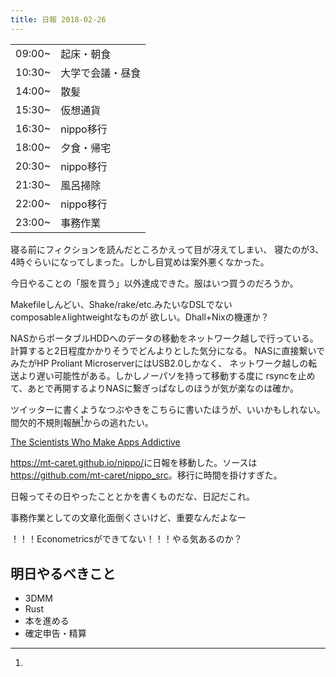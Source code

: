 ```yaml
---
title: 日報 2018-02-26
---
```


|||
|:-|:-|
|09:00~|起床・朝食|
|10:30~|大学で会議・昼食|
|14:00~|散髪|
|15:30~|仮想通貨|
|16:30~|nippo移行|
|18:00~|夕食・帰宅|
|20:30~|nippo移行|
|21:30~|風呂掃除|
|22:00~|nippo移行|
|23:00~|事務作業|

寝る前にフィクションを読んだところかえって目が冴えてしまい、
寝たのが3、4時ぐらいになってしまった。しかし目覚めは案外悪くなかった。

今日やることの「服を買う」以外達成できた。服はいつ買うのだろうか。

Makefileしんどい、Shake/rake/etc.みたいなDSLでないcomposable∧lightweightなものが
欲しい。Dhall+Nixの機運か？

NASからポータブルHDDへのデータの移動をネットワーク越しで行っている。
計算すると2日程度かかりそうでどんよりとした気分になる。
NASに直接繋いでみたがHP Proliant MicroserverにはUSB2.0しかなく、
ネットワーク越しの転送より遅い可能性がある。しかしノーパソを持って移動する度に
rsyncを止めて、あとで再開するよりNASに繋ぎっぱなしのほうが気が楽なのは確か。

ツイッターに書くようなつぶやきをこちらに書いたほうが、いいかもしれない。
間欠的不規則報酬[^variable]からの逃れたい。

[^variable]:
[The Scientists Who Make Apps Addictive](https://www.1843magazine.com/features/the-scientists-who-make-apps-addictive)

<https://mt-caret.github.io/nippo/>に日報を移動した。ソースは
<https://github.com/mt-caret/nippo_src>。移行に時間を掛けすぎた。

日報ってその日やったこととかを書くものだな、日記だこれ。

事務作業としての文章化面倒くさいけど、重要なんだよなー

！！！Econometricsができてない！！！やる気あるのか？

## 明日やるべきこと

- 3DMM
- Rust
- 本を進める
- 確定申告・精算

